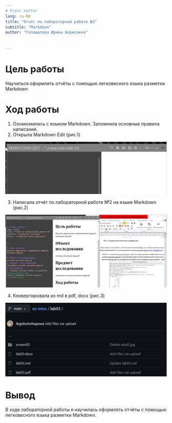 ```yaml
---
# Front matter
lang: ru-RU
title: "Отчёт по лабораторной работе №3"
subtitle: "Markdown"
author: "Голощапова Ирина Борисовна"


---
```




# Цель работы

Научиться оформлять отчёты с помощью легковесного языка разметки Markdown

# Ход работы

1. Ознакомилась с языком Markdown. Запомнила основные правила написания.
2. Открыла Markdown Edit (рис.1)

![рис.1 Markdown](screenforreport03/1.png)

3. Написала отчёт по лабораторной работе №2 на языке Markdown (рис.2)

![рис.2 Markdown](screenforreport03/2.png)

4. Конвертировала из md в pdf, docx (рис.3)

![рис.3 Markdown](screenforreport03/3.png)

# Вывод 
В ходе лабораторной работы я научилась оформлять отчёты с помощью легковесного языка разметки Markdown.

